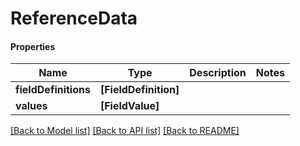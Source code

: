 # ReferenceData

#### Properties
Name | Type | Description | Notes
------------ | ------------- | ------------- | -------------
**fieldDefinitions** | **[FieldDefinition]** |  | 
**values** | **[FieldValue]** |  | 

[[Back to Model list]](../README.md#documentation-for-models) [[Back to API list]](../README.md#documentation-for-api-endpoints) [[Back to README]](../README.md)

